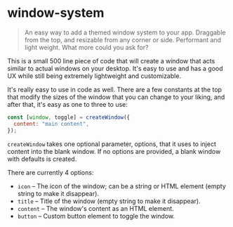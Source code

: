 # window-system

> An easy way to add a themed window system to your app. Draggable from the top, and resizable from any corner or side. Performant and light weight. What more could you ask for?

This is a small 500 line piece of code that will create a window that acts similar to actual windows on your desktop. 
It's easy to use and has a good UX while still being extremely lightweight and customizable.

It's really easy to use in code as well. 
There are a few constants at the top that modify the sizes of the window that you can change to your liking, and after that, it's easy as one to three to use:

```js
const [window, toggle] = createWindow({
  content: "main content",
});
```

`createWindow` takes one optional parameter, options, that it uses to inject content into the blank window. 
If no options are provided, a blank window with defaults is created.

There are currently 4 options:

- `icon` – The icon of the window; can be a string or HTML element (empty string to make it disappear).
- `title` – Title of the window (empty string to make it disappear).
- `content` – The window's content as an HTML element.
- `button` – Custom button element to toggle the window.
